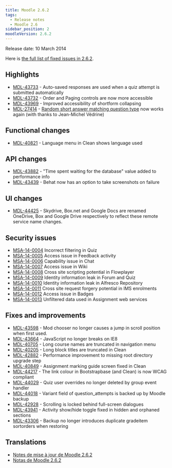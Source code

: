 ```yaml
---
title: Moodle 2.6.2
tags:
  - Release notes
  - Moodle 2.6
sidebar_position: 2
moodleVersion: 2.6.2
---
```

Release date: 10 March 2014

Here is [the full list of fixed issues in 2.6.2](https://moodle.atlassian.net/secure/IssueNavigator!executeAdvanced.jspa?jqlQuery=project+%3D+mdl+AND+resolution+%3D+fixed+AND+fixVersion+in+%28%222.6.2%22%29+ORDER+BY+priority+DESC&runQuery=true&clear=true).

## Highlights

- [MDL-43733](https://moodle.atlassian.net/browse/MDL-43733) - Auto-saved responses are used when a quiz attempt is submitted automatically
- [MDL-43732](https://moodle.atlassian.net/browse/MDL-43732) - Order and Paging controls are now more accessible
- [MDL-43969](https://moodle.atlassian.net/browse/MDL-43969) - Improved accessibility of shortform collapsing
- [MDL-27414](https://moodle.atlassian.net/browse/MDL-27414) - [Random short answer matching question type](https://docs.moodle.org/26/en/Random_Short-Answer_Matching_question_type) now works again (with thanks to Jean-Michel Védrine)

## Functional changes

- [MDL-40821](https://moodle.atlassian.net/browse/MDL-40821) - Language menu in Clean shows language used

## API changes

- [MDL-43882](https://moodle.atlassian.net/browse/MDL-43882) - "Time spent waiting for the database" value added to performance info
- [MDL-43439](https://moodle.atlassian.net/browse/MDL-43439) - Behat now has an option to take screenshots on failure

## UI changes

- [MDL-44425](https://moodle.atlassian.net/browse/MDL-44425) - Skydrive, Box.net and Google Docs are renamed OneDrive, Box and Google Drive respectively to reflect these remote service name changes.

## Security issues

- [MSA-14-0004](https://moodle.org/mod/forum/discuss.php?d=256416) Incorrect filtering in Quiz
- [MSA-14-0005](https://moodle.org/mod/forum/discuss.php?d=256417) Access issue in Feedback activity
- [MSA-14-0006](https://moodle.org/mod/forum/discuss.php?d=256418) Capability issue in Chat
- [MSA-14-0007](https://moodle.org/mod/forum/discuss.php?d=256419) Access issue in Wiki
- [MSA-14-0008](https://moodle.org/mod/forum/discuss.php?d=256420) Cross site scripting potential in Flowplayer
- [MSA-14-0009](https://moodle.org/mod/forum/discuss.php?d=256421) Identity information leak in Forum and Quiz
- [MSA-14-0010](https://moodle.org/mod/forum/discuss.php?d=256422) Identity information leak in Alfresco Repository
- [MSA-14-0011](https://moodle.org/mod/forum/discuss.php?d=256423) Cross site request forgery potential in IMS enrolments
- [MSA-14-0012](https://moodle.org/mod/forum/discuss.php?d=256424) Access issue in Badges
- [MSA-14-0013](https://moodle.org/mod/forum/discuss.php?d=256425) Unfiltered data used in Assignment web services

## Fixes and improvements

- [MDL-43598](https://moodle.atlassian.net/browse/MDL-43598) - Mod chooser no longer causes a jump in scroll position when first used.
- [MDL-43664](https://moodle.atlassian.net/browse/MDL-43664) - JavaScript no longer breaks on IE8
- [MDL-40705](https://moodle.atlassian.net/browse/MDL-40705) - Long course names are truncated in navigation menu
- [MDL-40205](https://moodle.atlassian.net/browse/MDL-40205) - Long block titles are truncated in Clean
- [MDL-42882](https://moodle.atlassian.net/browse/MDL-42882) - Performance improvement to missing root directory upgrade step
- [MDL-40849](https://moodle.atlassian.net/browse/MDL-40849) - Assignment marking guide screen fixed in Clean
- [MDL-44217](https://moodle.atlassian.net/browse/MDL-44217) - The link colour in Bootstrapbase (and Clean) is now WCAG compliant
- [MDL-44029](https://moodle.atlassian.net/browse/MDL-44029) - Quiz user overrides no longer deleted by group event handler
- [MDL-44018](https://moodle.atlassian.net/browse/MDL-44018) - Variant field of question_attempts is backed up by Moodle backup
- [MDL-42928](https://moodle.atlassian.net/browse/MDL-42928) - Scrolling is locked behind full-screen dialogues
- [MDL-43941](https://moodle.atlassian.net/browse/MDL-43941) - Activity show/hide toggle fixed in hidden and orphaned sections
- [MDL-43306](https://moodle.atlassian.net/browse/MDL-43306) - Backup no longer introduces duplicate gradeitem sortorders when restoring

## Translations

- [Notes de mise à jour de Moodle 2.6.2](https://docs.moodle.org/fr/Notes_de_mise_à_jour_de_Moodle_2.6.2)
- [Notas de Moodle 2.6.2](https://docs.moodle.org/es/Notas_de_Moodle_2.6.2)
